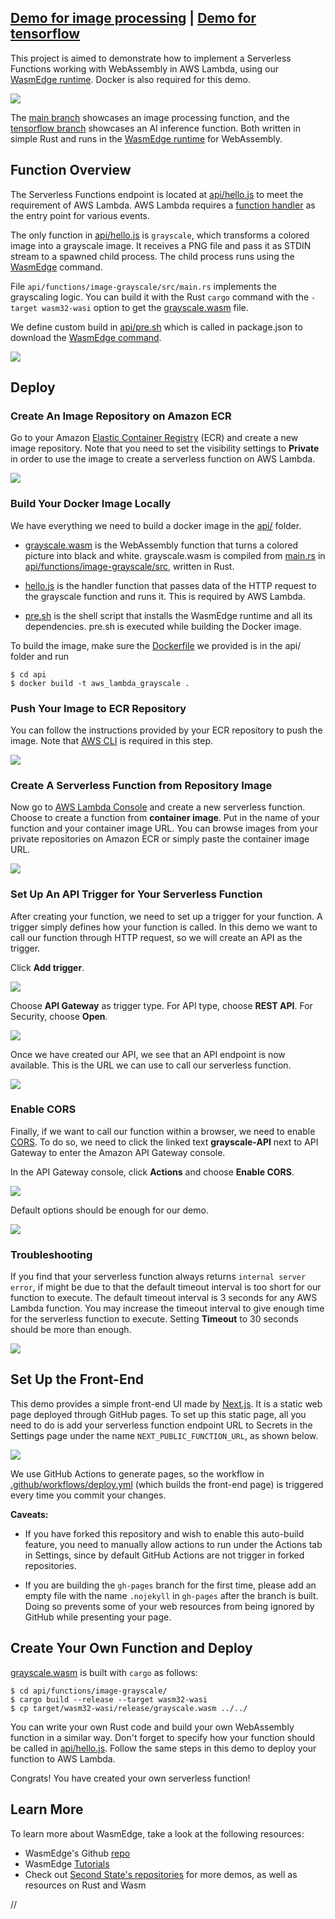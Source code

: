 ## [Demo for image processing](https://second-state.github.io/aws-lambda-wasm-runtime/) | [Demo for tensorflow](https://robnanarivo.github.io/aws-lambda-wasm-runtime/)

This project is aimed to demonstrate how to implement a Serverless Functions working with WebAssembly in AWS Lambda, using our [WasmEdge runtime](https://github.com/WasmEdge/WasmEdge). Docker is also required for this demo.

![](docs/images/service_arch.png)

The [main branch](https://github.com/second-state/aws-lambda-wasm-runtime/tree/main) showcases an image processing function, and the [tensorflow branch](https://github.com/second-state/aws-lambda-wasm-runtime/tree/tensorflow) showcases an AI inference function. Both written in simple Rust and runs in the [WasmEdge runtime](https://github.com/WasmEdge/WasmEdge) for WebAssembly.

## Function Overview

The Serverless Functions endpoint is located at [api/hello.js](https://github.com/second-state/aws-lambda-wasm-runtime/blob/main/api/hello.js) to meet the requirement of AWS Lambda. AWS Lambda requires a [function handler](https://docs.aws.amazon.com/lambda/latest/dg/nodejs-handler.html) as the entry point for various events.

The only function in [api/hello.js](https://github.com/second-state/aws-lambda-wasm-runtime/blob/main/api/hello.js) is `grayscale`, which transforms a colored image into a grayscale image. It receives a PNG file and pass it as STDIN stream to a spawned child process. The child process runs using the [WasmEdge](https://github.com/WasmEdge/WasmEdge) command.

File `api/functions/image-grayscale/src/main.rs` implements the grayscaling logic. You can build it with the Rust `cargo` command with the `-target wasm32-wasi` option to get the [grayscale.wasm](https://github.com/second-state/aws-lambda-wasm-runtime/blob/main/api/grayscale.wasm) file.

We define custom build in [api/pre.sh](https://github.com/second-state/aws-lambda-wasm-runtime/blob/main/api/pre.sh) which is called in package.json to download the [WasmEdge command](https://github.com/WasmEdge/WasmEdge/releases/tag/0.8.2). 

![](docs/images/aws-lambda-wasmedge-runtime.gif)

## Deploy

### Create An Image Repository on Amazon ECR

Go to your Amazon [Elastic Container Registry](https://console.aws.amazon.com/ecr/repositories) (ECR) and create a new image repository. Note that you need to set the visibility settings to **Private** in order to use the image to create a serverless function on AWS Lambda.

![](docs/images/1.repo.png)

### Build Your Docker Image Locally

We have everything we need to build a docker image in the [api/](https://github.com/second-state/aws-lambda-wasm-runtime/tree/main/api) folder. 

- [grayscale.wasm](https://github.com/second-state/aws-lambda-wasm-runtime/blob/main/api/grayscale.wasm) is the WebAssembly function that turns a colored picture into black and white. grayscale.wasm is compiled from [main.rs](https://github.com/second-state/aws-lambda-wasm-runtime/blob/main/api/functions/image-grayscale/src/main.rs) in [api/functions/image-grayscale/src](https://github.com/second-state/aws-lambda-wasm-runtime/tree/main/api/functions/image-grayscale/src), written in Rust.

- [hello.js](https://github.com/second-state/aws-lambda-wasm-runtime/blob/main/api/hello.js) is the handler function that passes data of the HTTP request to the grayscale function and runs it. This is required by AWS Lambda.

- [pre.sh](https://github.com/second-state/aws-lambda-wasm-runtime/blob/main/api/pre.sh) is the shell script that installs the WasmEdge runtime and all its dependencies. pre.sh is executed while building the Docker image.

To build the image, make sure the [Dockerfile](https://github.com/second-state/aws-lambda-wasm-runtime/blob/main/api/Dockerfile) we provided is in the api/ folder and run

```
$ cd api
$ docker build -t aws_lambda_grayscale .
```

### Push Your Image to ECR Repository

You can follow the instructions provided by your ECR repository to push the image. Note that [AWS CLI](https://docs.aws.amazon.com/cli/latest/userguide/install-cliv2.html) is required in this step.

![](docs/images/2.push.png)

### Create A Serverless Function from Repository Image

Now go to [AWS Lambda Console](https://console.aws.amazon.com/lambda/home) and create a new serverless function. Choose to create a function from **container image**. Put in the name of your function and your container image URL. You can browse images from your private repositories on Amazon ECR or simply paste the container image URL.

![](docs/images/3.function.png) 

### Set Up An API Trigger for Your Serverless Function

After creating your function, we need to set up a trigger for your function. A trigger simply defines how your function is called. In this demo we want to call our function through HTTP request, so we will create an API as the trigger.

Click **Add trigger**.

![](docs/images/4.trigger.png)

Choose **API Gateway** as trigger type. For API type, choose **REST API**. For Security, choose **Open**.

![](docs/images/5.api.png)

Once we have created our API, we see that an API endpoint is now available. This is the URL we can use to call our serverless function.

![](docs/images/6.link.png)

### Enable CORS

Finally, if we want to call our function within a browser, we need to enable [CORS](https://developer.mozilla.org/en-US/docs/Web/HTTP/CORS). To do so, we need to click the linked text **grayscale-API** next to API Gateway to enter the Amazon API Gateway console.

In the API Gateway console, click **Actions** and choose **Enable CORS**.

![](docs/images/7.CORS1.png)

Default options should be enough for our demo.

![](docs/images/8.CORS2.png)

### Troubleshooting

If you find that your serverless function always returns `internal server error`, if might be due to that the default timeout interval is too short for our function to execute. The default timeout interval is 3 seconds for any AWS Lambda function. You may increase the timeout interval to give enough time for the serverless function to execute. Setting **Timeout** to 30 seconds should be more than enough.

![](docs/images/9.troubleshoot.png)

## Set Up the Front-End

This demo provides a simple front-end UI made by [Next.js](https://nextjs.org). It is a static web page deployed through GitHub pages. To set up this static page, all you need to do is add your serverless function endpoint URL to Secrets in the Settings page under the name `NEXT_PUBLIC_FUNCTION_URL`, as shown below.

![](docs/images/10.page.png)

We use GitHub Actions to generate pages, so the workflow in [.github/workflows/deploy.yml](https://github.com/second-state/aws-lambda-wasm-runtime/blob/main/.github/workflows/deploy.yml) (which builds the front-end page) is triggered every time you commit your changes.

**Caveats:**

- If you have forked this repository and wish to enable this auto-build feature, you need to manually allow actions to run under the Actions tab in Settings, since by default GitHub Actions are not trigger in forked repositories.

- If you are building the `gh-pages` branch for the first time, please add an empty file with the name `.nojekyll` in `gh-pages` after the branch is built. Doing so prevents some of your web resources from being ignored by GitHub while presenting your page.

## Create Your Own Function and Deploy

[grayscale.wasm](https://github.com/second-state/aws-lambda-wasm-runtime/blob/main/api/grayscale.wasm) is built with `cargo` as follows:

```
$ cd api/functions/image-grayscale/
$ cargo build --release --target wasm32-wasi
$ cp target/wasm32-wasi/release/grayscale.wasm ../../
```

You can write your own Rust code and build your own WebAssembly function in a similar way. Don't forget to specify how your function should be called in [api/hello.js](https://github.com/second-state/aws-lambda-wasm-runtime/blob/main/api/hello.js). Follow the same steps in this demo to deploy your function to AWS Lambda. 

Congrats! You have created your own serverless function!

## Learn More

To learn more about WasmEdge, take a look at the following resources:

- WasmEdge's Github [repo](https://github.com/WasmEdge/WasmEdge)
- WasmEdge [Tutorials](https://wasmedge.org/#tutorials)
- Check out [Second State's repositories](https://github.com/second-state) for more demos, as well as resources on Rust and Wasm

//
